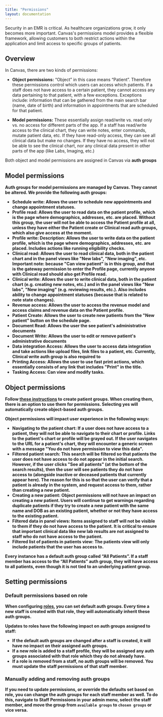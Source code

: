 ```yaml
---
title: "Permissions"
layout: documentation
---
```


Security in an EMR is critical. As healthcare organizations grow, it only becomes more important. Canvas's permissions model provides a flexible framework, allowing customers to both restrict actions within the application and limit access to specific groups of patients. 


## Overview
In Canvas, there are two kinds of permissions:

- <b>Object permissions:</b> “Object” in this case means “Patient”. Therefore these permissions control which users can access which patients. If a staff does not have access to a certain patient, they cannot access any data pertaining to that patient, with a few exceptions. Exceptions include: information that can be gathered from the main search bar (name, date of birth) and information in appointments that are scheduled for that patient.

- <b>Model permissions:</b> These essentially assign read/write vs. read only vs. no access for different parts of the app. If a staff has read/write access to the clinical chart, they can write notes, enter commands, mutate patient data, etc. If they have read-only access, they can see all clinical data but make no changes. If they have no access, they will not be able to see the clinical chart, nor any clinical data present in other parts of the app (like Labs, Imaging, etc.)

Both object and model permissions are assigned in Canvas via <b>auth groups <b>

## Model permissions

Auth groups for model permissions are managed by Canvas. They cannot be altered. We provide the following auth groups:

- <b>Schedule write:</b> Allows the user to schedule new appointments and change appointment statuses.
- <b>Profile read:</b> Allows the user to read data on the patient profile, which is the page where demographics, addresses, etc. are placed. Without this group, the user will not be able to access the Patient profile at all, unless they have either the Patient create or Clinical read auth groups, which also give access at the moment.
- <b>Profile write:</b> Description: Allows the user to write data on the patient profile, which is the page where demographics, addresses, etc. are placed. Includes actions like running eligibility checks.
- <b>Clinical read:</b> Allows the user to read clinical data, both in the patient chart and in the panel views like "New labs", "New imaging", etc. Important note: because "Can view patient" is in this group, and that is the gateway permission to enter the Profile page, currently anyone with Clinical read should also get Profile read.
- <b>Clinical write:</b> Allows the user to write clinical data, both in the patient chart (e.g. creating new notes, etc.) and in the panel views like "New labs", "New imaging" (e.g. reviewing results, etc.). Also includes ability to change appointment statuses (because that is related to note state changes).
- <b>Revenue access:</b> Allows the user to access the revenue model and access claims and revenue data on the Patient profile.
- <b>Patient Create:</b> Allows the user to create new patients from the "New patient" button on the schedule page.
- <b>Document Read:</b> Allows the user the see patient's administrative documents
- <b>Document Write:</b> Allows the user to edit or remove patient's administrative documents
- <b>Data integration Access:</b> Allows the user to access data integration and take actions like upload files, link files to a patient, etc. Currently, Clinical write auth group is also required to 
- <b>Printing Access:</b> Allows the user to use fast print actions, which essentially consists of any link that includes "Print" in the title.
- <b>Tasking Access:</b> Can view and modify tasks.


## Object permissions

Follow [these instructions]({{site.baseurl}}/documentation/patient-groups) to create patient groups. When creating them, there is an option to use them for permissions. Selecting yes will automatically create object-based auth groups. 

Object permissions will impact user experience in the following ways:
- <b>Navigating to the patient chart:</b> If a user does not have access to a patient, they will not be able to navigate to their chart or profile. Links to the patient's chart or profile will be grayed out. If the user navigates to the URL for a patient's chart, they will encounter a generic screen with a message "You do not have permission to view this data".
- <b>Filtered patient search: </b>This search will be filtered so that patients the user does not have access to do not appear in the initial search. However, if the user clicks "See all patients" (at the bottom of the search results), then the user will see patients they do not have access to (alongside inactive or deceased patients that currently appear here). The reason for this is so that the user can verify that a patient is already in the system, and request access to them, rather than creating a new patient.
- <b>Creating a new patient:</b> Object permissions will not have an impact on creating a new patient. Users will continue to get warnings regarding duplicate patients if they try to create a new patient with the same name and DOB as an existing patient, whether or not they have access to the existing patient.
- <b>Filtered data in panel views:</b> Items assigned to staff will not be visible to them if they do not have access to the patient. It is critical to ensure that important clinical data like new lab results are not assigned to staff who do not have access to the patient.
- <b>Filtered list of patients in patients view:</b> The patients view will only include patients that the user has access to. 
	

Every instance has a default auth group called <b>“All Patients”</b>. If a staff member has access to the “All Patients” auth group, they will have access to all patients, even though it is not tied to an underlying patient group. 


## Setting permissions

### Default permissions based on role

When configuring [roles]({{site.baseurl}}/documentation/roles), you can set default auth groups. Every time a new staff is created with that role, they will automatically inherit these auth groups.

Updates to roles have the following impact on auth groups assigned to staff:
- If the default auth groups are changed after a staff is created, it will have no impact on their assigned auth groups.
- If a new role is added to a staff profile, they will be assigned any auth groups associated with that role which they do not already have.
- If a role is removed from a staff, no auth groups will be removed. You must update the staff permissions of that staff member. 
 
### Manually adding and removing auth groups 

If you need to update permissions, or override the defaults set based on role, you can change the auth groups for each staff member as well. To do this, navigate to Staff Permissions in your admin menu, select the staff member, and move the group from `available groups` to `chosen groups` or vice versa. 



